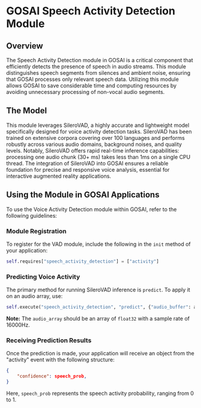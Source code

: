 # GOSAI Speech Activity Detection Module

## Overview
The Speech Activity Detection module in GOSAI is a critical component that efficiently detects the presence of speech in audio streams. This module distinguishes speech segments from silences and ambient noise, ensuring that GOSAI processes only relevant speech data. Utilizing this module allows GOSAI to save considerable time and computing resources by avoiding unnecessary processing of non-vocal audio segments.

## The Model
This module leverages SileroVAD, a highly accurate and lightweight model specifically designed for voice activity detection tasks. SileroVAD has been trained on extensive corpora covering over 100 languages and performs robustly across various audio domains, background noises, and quality levels. Notably, SileroVAD offers rapid real-time inference capabilities: processing one audio chunk (30+ ms) takes less than 1ms on a single CPU thread. The integration of SileroVAD into GOSAI ensures a reliable foundation for precise and responsive voice analysis, essential for interactive augmented reality applications.

## Using the Module in GOSAI Applications
To use the Voice Activity Detection module within GOSAI, refer to the following guidelines:

### Module Registration
To register for the VAD module, include the following in the `init` method of your application:
```python
self.requires["speech_activity_detection"] = ["activity"]
```

### Predicting Voice Activity
The primary method for running SileroVAD inference is `predict`. To apply it on an audio array, use:
```python
self.execute("speech_activity_detection", "predict", {"audio_buffer": audio_array})
```
**Note:** The `audio_array` should be an array of `float32` with a sample rate of 16000Hz.

### Receiving Prediction Results
Once the prediction is made, your application will receive an object from the "activity" event with the following structure:
```json
{
    "confidence": speech_prob,
}
```
Here, `speech_prob` represents the speech activity probability, ranging from 0 to 1.